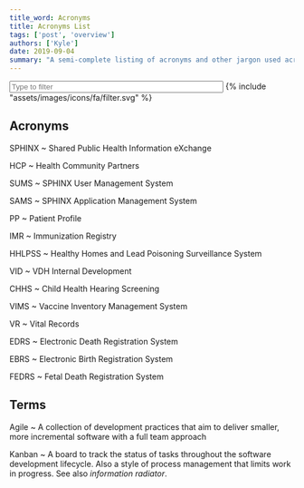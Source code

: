 ```yaml
---
title_word: Acronyms
title: Acronyms List
tags: ['post', 'overview']
authors: ['Kyle']
date: 2019-09-04
summary: "A semi-complete listing of acronyms and other jargon used across the State of Vermont"
---
```



<form id="form-filter" class="search" autocomplete="off">
    <input type="search" id="input-filter" class="mt-0" placeholder="Type to filter" autocomplete="off">
    <label for="input-search" aria-label="Search Page" class="mt-0">
      {% include "assets/images/icons/fa/filter.svg" %}
    </label>
</form>

## Acronyms

SPHINX
    ~ Shared Public Health Information eXchange

HCP
    ~ Health Community Partners

SUMS
    ~ SPHINX User Management System

SAMS
    ~ SPHINX Application Management System

PP
    ~ Patient Profile

IMR
    ~ Immunization Registry

HHLPSS
    ~ Healthy Homes and Lead Poisoning Surveillance System

VID
    ~ VDH Internal Development

CHHS
    ~ Child Health Hearing Screening

VIMS
    ~ Vaccine Inventory Management System

VR
    ~ Vital Records

EDRS
    ~ Electronic Death Registration System

EBRS
    ~ Electronic Birth Registration System

FEDRS
    ~ Fetal Death Registration System


## Terms

Agile
    ~ A collection of development practices that aim to deliver smaller, more incremental software with a full team approach

Kanban
    ~ A board to track the status of tasks throughout the software development lifecycle. Also a style of process management that limits work in progress. 
      See also *information radiator*.


<style>
.filtering dt,
.filtering dt + dd {
    display: none;
}

.filtering dt.marked,
.filtering dt.marked + dd {
    display: block;
}
form.search input {
    width: 75%;
}
</style>

<script src="/assets/scripts/lib/mark.js"></script>
<script src="/assets/scripts/filter-text.js"></script>
